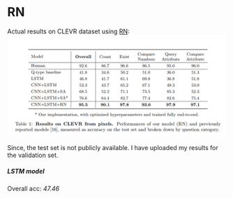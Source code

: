 # RN
Actual results on CLEVR dataset using [RN](https://arxiv.org/abs/1706.01427): 
![Results](https://github.com/manoja328/RN/blob/master/images/results.png "Results on CLEVR dataset")

Since, the test set is not publicly available. I have uploaded my results for the validation set. 

##### LSTM model
Overall acc: *47.46*
